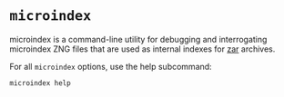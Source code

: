 # `microindex`

microindex is a command-line utility for debugging and interrogating microindex ZNG files
that are used as internal indexes for [zar](../../ppl/cmd/zar/README.md) archives.

For all `microindex` options, use the help subcommand:

```
microindex help
```
